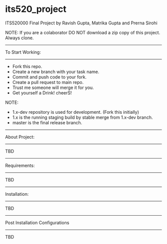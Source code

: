 # its520_project
ITS520000 Final Project by Ravish Gupta, Matrika Gupta and Prerna Sirohi

NOTE: If you are a colaborator DO NOT download a zip copy of this project.
Always clone.
**********************************************
To Start Working:
**********************************************
- Fork this repo.
- Create a new branch with your task name.
- Commit and push code to your fork.
- Create a pull request to main repo.
- Trust me someone will merge it for you.
- Get yourself a Drink! cheerS!

NOTE:
- 1.x-dev repository is used for development. (Fork this initially)
- 1.x is the running staging build by stable merge from 1.x-dev branch.
- master is the final release branch.

**********************************************
About Project:
**********************************************
TBD

**********************************************
Requirements:
**********************************************
TBD

**********************************************
Installation:
**********************************************
TBD

**********************************************
Post Installation Configurations
**********************************************
TBD
